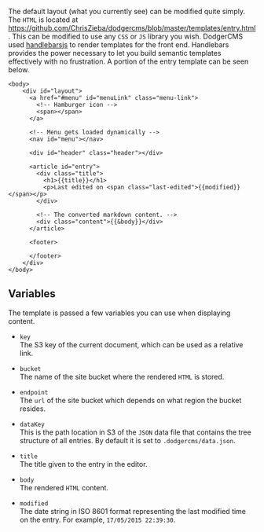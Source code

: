 The default layout (what you currently see) can be modified quite simply. The `HTML` is located at https://github.com/ChrisZieba/dodgercms/blob/master/templates/entry.html. This can be modified to use any `CSS` or `JS` library you wish. DodgerCMS used [handlebarsjs](http://handlebarsjs.com/) to render templates for the front end. Handlebars provides the power necessary to let you build semantic templates effectively with no frustration. A portion of the entry template can be seen below.

```
<body>
    <div id="layout">
      <a href="#menu" id="menuLink" class="menu-link">
        <!-- Hamburger icon -->
        <span></span>
      </a>

      <!-- Menu gets loaded dynamically -->
      <nav id="menu"></nav>

      <div id="header" class="header"></div>

      <article id="entry">
        <div class="title">
          <h1>{{title}}</h1>
          <p>Last edited on <span class="last-edited">{{modified}}</span></p>
        </div>

        <!-- The converted markdown content. -->
        <div class="content">{{&body}}</div>
      </article>

      <footer>

      </footer>
    </div>
</body>
```

## Variables

The template is passed a few variables you can use when displaying content.

- `key`  
  The S3 key of the current document, which can be used as a relative link.

- `bucket`   
  The name of the site bucket where the rendered `HTML` is stored.

- `endpoint`  
  The `url` of the site bucket which depends on what region the bucket resides.

- `dataKey`  
  This is the path location in S3 of the `JSON` data file that contains the tree structure of all entries. By default it is set to `.dodgercms/data.json`.

- `title`  
  The title given to the entry in the editor.

- `body`  
  The rendered `HTML` content. 

- `modified`  
  The date string in ISO 8601 format representing the last modified time on the entry. For example, `17/05/2015 22:39:30`.